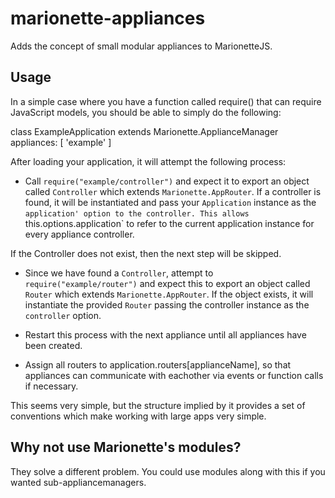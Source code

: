marionette-appliances
=====================

Adds the concept of small modular appliances to MarionetteJS.

Usage
-----

In a simple case where you have a function called require() that can require
JavaScript models, you should be able to simply do the following:

  class ExampleApplication extends Marionette.ApplianceManager
    appliances: [
      'example'
    ]

After loading your application, it will attempt the following process:

- Call `require("example/controller")` and expect it to export an object
called `Controller` which extends `Marionette.AppRouter`. If a controller is
found, it will be instantiated and pass your `Application` instance as the
`application' option to the controller. This allows `this.options.application`
to refer to the current application instance for every appliance controller.

If the Controller does not exist, then the next step will be skipped.

- Since we have found a `Controller`, attempt to `require("example/router")`
and expect this to export an object called `Router` which extends
`Marionette.AppRouter`. If the object exists, it will instantiate the provided
`Router` passing the controller instance as the `controller` option.

- Restart this process with the next appliance until all appliances have been
created.

- Assign all routers to application.routers[applianceName], so that appliances
can communicate with eachother via events or function calls if necessary.

This seems very simple, but the structure implied by it provides a set of
conventions which make working with large apps very simple.

Why not use Marionette's modules?
---------------------------------

They solve a different problem. You could use modules along with this if you
wanted sub-appliancemanagers.

